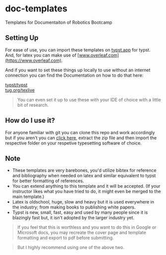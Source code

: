 # doc-templates
Templates for Documentaiton of Robotics Bootcamp

## Setting Up
For ease of use, you can import these templates on [typst.app](https://typst.app) for typst.  
And, for latex you can make use of [www.overleaf.com](https://www.overleaf.com).

And if you want to set these things up locally to use without an internet connection you can find the Documentation on how to do that here:

[typst/typst](https://github.com/typst/typst)  
[tug.org/texlive](https://tug.org/texlive)

> You can even set it up to use these with your IDE of choice with a little bit of research.

## How do I use it?
For anyone familiar with git you can clone this repo and work accordingly but if you aren't you can [click here](https://github.com/Robotics-Club-IOEPC/doc-templates/archive/refs/heads/main.zip), extract the zip file and then import the respective folder on your respetive typesetting software of choice.

## Note
- These templates are very barebones, you'd utilize bibtex for reference and bibliography when needed on latex and similar equivalent to typst for better formatting of references.
- You can extend anything to this template and it will be accepted. (If your instructor likes what you have tried to do, it might even be merged to the main template.)
- Latex is oldschool, huge, slow and heavy but it is used everywhere in the industry; from making books to publishing white papers. 
- Typst is new, small, fast, easy and used by many people since it is blazingly fast but, it isn't adopted by the larger industry yet.

> If you feel that this is worthless and you want to do this in Google or Microsoft docs, you may recreate the cover page and template formatting and export to pdf before submitting.

> But I highly recommend using one of the above two.
